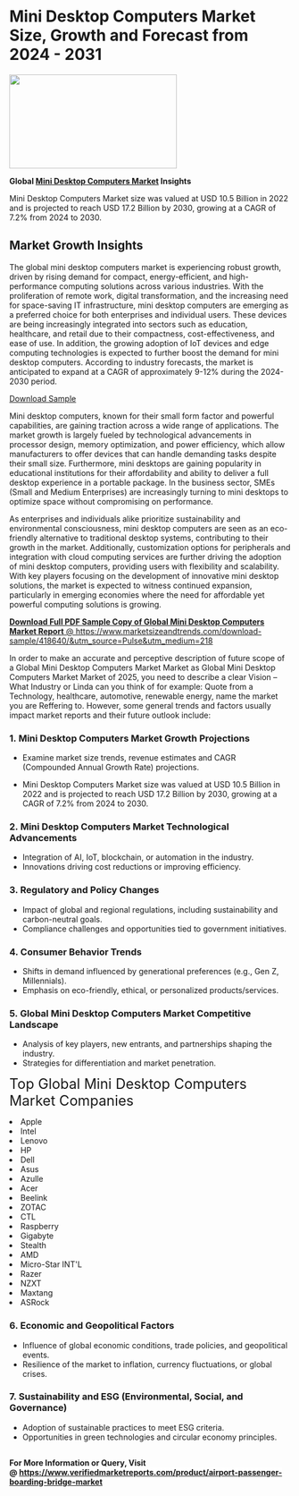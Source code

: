<H1>Mini Desktop Computers Market Size, Growth and Forecast from 2024 - 2031</H1><img class="aligncenter size-medium wp-image-584254" src="https://thirdeyenews.in/wp-content/uploads/2024/09/Global-Market-Research-300x168.jpeg" alt="" width="300" height="168" /><p><strong>Global&nbsp;<a href="https://www.marketsizeandtrends.com/download-sample/418640/&amp;utm_source=Pulse&amp;utm_medium=218">Mini Desktop Computers Market</a> Insights</strong></p><p>Mini Desktop Computers Market size was valued at USD 10.5 Billion in 2022 and is projected to reach USD 17.2 Billion by 2030, growing at a CAGR of 7.2% from 2024 to 2030.</p><p><h2>Market Growth Insights</h2> <p>The global mini desktop computers market is experiencing robust growth, driven by rising demand for compact, energy-efficient, and high-performance computing solutions across various industries. With the proliferation of remote work, digital transformation, and the increasing need for space-saving IT infrastructure, mini desktop computers are emerging as a preferred choice for both enterprises and individual users. These devices are being increasingly integrated into sectors such as education, healthcare, and retail due to their compactness, cost-effectiveness, and ease of use. In addition, the growing adoption of IoT devices and edge computing technologies is expected to further boost the demand for mini desktop computers. According to industry forecasts, the market is anticipated to expand at a CAGR of approximately 9-12% during the 2024-2030 period.</p> <p><a href="#">Download Sample</a></p> <p>Mini desktop computers, known for their small form factor and powerful capabilities, are gaining traction across a wide range of applications. The market growth is largely fueled by technological advancements in processor design, memory optimization, and power efficiency, which allow manufacturers to offer devices that can handle demanding tasks despite their small size. Furthermore, mini desktops are gaining popularity in educational institutions for their affordability and ability to deliver a full desktop experience in a portable package. In the business sector, SMEs (Small and Medium Enterprises) are increasingly turning to mini desktops to optimize space without compromising on performance.</p> <p>As enterprises and individuals alike prioritize sustainability and environmental consciousness, mini desktop computers are seen as an eco-friendly alternative to traditional desktop systems, contributing to their growth in the market. Additionally, customization options for peripherals and integration with cloud computing services are further driving the adoption of mini desktop computers, providing users with flexibility and scalability. With key players focusing on the development of innovative mini desktop solutions, the market is expected to witness continued expansion, particularly in emerging economies where the need for affordable yet powerful computing solutions is growing.</p> <p><a href="#"></p><p><span class=""><strong>Download Full PDF Sample Copy of Global Mini Desktop Computers Market Report</strong> @ <a href="https://www.marketsizeandtrends.com/download-sample/418640/&amp;utm_source=Pulse&amp;utm_medium=218" target="_blank">https://www.marketsizeandtrends.com/download-sample/418640/&amp;utm_source=Pulse&amp;utm_medium=218</a></span></p><p>In order to make an accurate and perceptive description of future scope of a Global&nbsp;Mini Desktop Computers Market Market as Global&nbsp;Mini Desktop Computers Market Market of 2025, you need to describe a clear Vision &ndash; What Industry or Linda can you think of for example: Quote from a Technology, healthcare, automotive, renewable energy, name the market you are Reffering to. However, some general trends and factors usually impact market reports and their future outlook include:</p><h3>1.&nbsp;<strong>Mini Desktop Computers Market Growth Projections</strong></h3><ul><li>Examine market size trends, revenue estimates and CAGR (Compounded Annual Growth Rate) projections.</li><li><p>Mini Desktop Computers Market size was valued at USD 10.5 Billion in 2022 and is projected to reach USD 17.2 Billion by 2030, growing at a CAGR of 7.2% from 2024 to 2030.</p></li></ul><h3>2.&nbsp;<strong>Mini Desktop Computers Market Technological Advancements</strong></h3><ul><li>Integration of AI, IoT, blockchain, or automation in the industry.</li><li>Innovations driving cost reductions or improving efficiency.</li></ul><h3>3.&nbsp;<strong>Regulatory and Policy Changes</strong></h3><ul><li>Impact of global and regional regulations, including sustainability and carbon-neutral goals.</li><li>Compliance challenges and opportunities tied to government initiatives.</li></ul><h3>4.&nbsp;<strong>Consumer Behavior Trends</strong></h3><ul><li>Shifts in demand influenced by generational preferences (e.g., Gen Z, Millennials).</li><li>Emphasis on eco-friendly, ethical, or personalized products/services.</li></ul><h3>5.&nbsp;<strong>Global Mini Desktop Computers Market Competitive Landscape</strong></h3><ul><li>Analysis of key players, new entrants, and partnerships shaping the industry.</li><li>Strategies for differentiation and market penetration.</li></ul><p data-pm-slice="1 1 []"><span style="color: inherit; font-family: inherit; font-size: 25px;">Top Global Mini Desktop Computers Market Companies</span></p><div class="" data-test-id=""><p><li>Apple</li><li> Intel</li><li> Lenovo</li><li> HP</li><li> Dell</li><li> Asus</li><li> Azulle</li><li> Acer</li><li> Beelink</li><li> ZOTAC</li><li> CTL</li><li> Raspberry</li><li> Gigabyte</li><li> Stealth</li><li> AMD</li><li> Micro-Star INT'L</li><li> Razer</li><li> NZXT</li><li> Maxtang</li><li> ASRock</li></p></div><h3>6.&nbsp;<strong>Economic and Geopolitical Factors</strong></h3><ul><li>Influence of global economic conditions, trade policies, and geopolitical events.</li><li>Resilience of the market to inflation, currency fluctuations, or global crises.</li></ul><h3>7.&nbsp;<strong>Sustainability and ESG (Environmental, Social, and Governance)</strong></h3><ul><li>Adoption of sustainable practices to meet ESG criteria.</li><li>Opportunities in green technologies and circular economy principles.</li></ul><h2><strong style="font-size: 14px;">For More Information or Query, Visit @&nbsp;</strong><a style="background-color: #ffffff; font-size: 14px;" href="https://www.marketsizeandtrends.com/report/mini-desktop-computers-market/" target="_blank">https://www.verifiedmarketreports.com/product/airport-passenger-boarding-bridge-market</a></h2>
